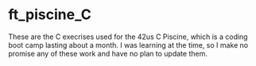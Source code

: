 # ft_piscine_C
These are the C execrises used for the 42us C Piscine, which is a coding boot camp lasting about a month. I was learning at the time, so I make no promise any of these work and have no plan to update them.
